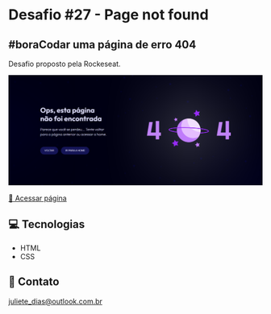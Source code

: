 # Desafio #27 - Page not found

## #boraCodar uma página de erro 404

Desafio proposto pela Rockeseat.

![preview](./preview.png)

[🔗 Acessar página](https://julietedias.github.io/page-not-found/)

## 💻 Tecnologias
- HTML
- CSS 

## 📩 Contato
juliete_dias@outlook.com.br
